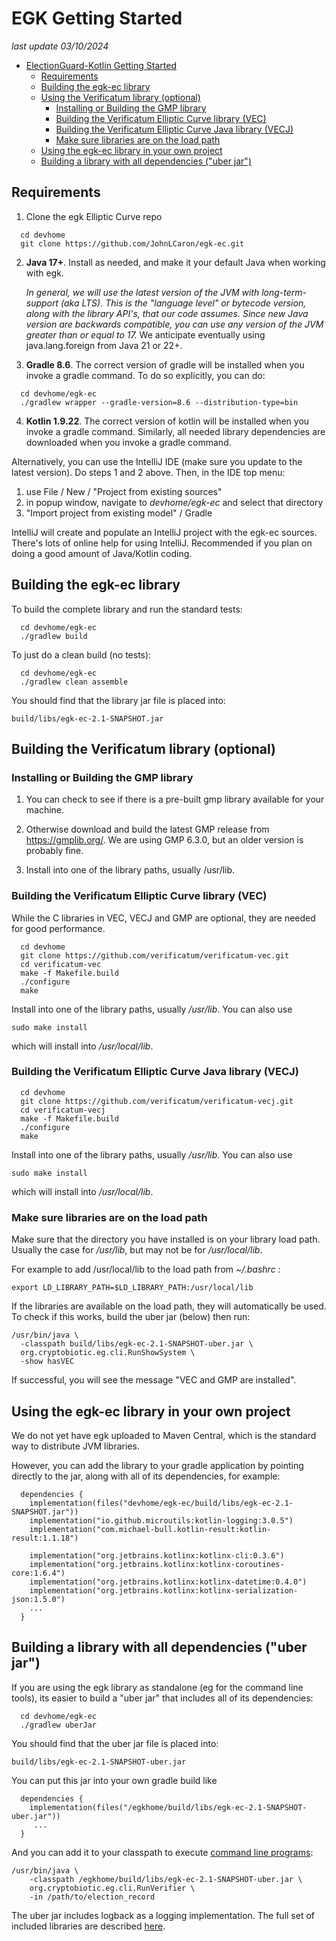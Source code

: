 # EGK Getting Started

_last update 03/10/2024_

<!-- TOC -->
* [ElectionGuard-Kotlin Getting Started](#electionguard-kotlin-getting-started)
  * [Requirements](#requirements)
  * [Building the egk-ec library](#building-the-egk-ec-library)
  * [Using the Verificatum library (optional)](#using-the-verificatum-library-optional)
    * [Installing or Building the GMP library](#installing-or-building-the-gmp-library)
    * [Building the Verificatum Elliptic Curve library (VEC)](#building-the-verificatum-elliptic-curve-library-vec)
    * [Building the Verificatum Elliptic Curve Java library (VECJ)](#building-the-verificatum-elliptic-curve-java-library-vecj)
    * [Make sure libraries are on the load path](#make-sure-libraries-are-on-the-load-path)
  * [Using the egk-ec library in your own project](#using-the-egk-ec-library-in-your-own-project)
  * [Building a library with all dependencies ("uber jar")](#building-a-library-with-all-dependencies-uber-jar)
<!-- TOC -->

## Requirements

1. Clone the egk Elliptic Curve repo

```
  cd devhome
  git clone https://github.com/JohnLCaron/egk-ec.git
```

2. **Java 17+**. Install as needed, and make it your default Java when working with egk.

    _In general, we will use the latest version of the JVM with long-term-support (aka LTS). 
    This is the "language level" or bytecode version, along with the library API's, that our code assumes. 
    Since new Java version are backwards compatible, you can use any version of the JVM greater than or equal to 17._
    We anticipate eventually using java.lang.foreign from Java 21 or 22+.

3. **Gradle 8.6**. The correct version of gradle will be installed when you invoke a gradle command. 
   To do so explicitly, you can do:

```
  cd devhome/egk-ec
  ./gradlew wrapper --gradle-version=8.6 --distribution-type=bin
```

4. **Kotlin 1.9.22**. The correct version of kotlin will be installed when you invoke a gradle command.
   Similarly, all needed library dependencies are downloaded when you invoke a gradle command.

Alternatively, you can use the IntelliJ IDE (make sure you update to the latest version). 
Do steps 1 and 2 above. Then, in the IDE top menu: 
   1. use File / New / "Project from existing sources"
   2. in popup window, navigate to _devhome/egk-ec_ and select that directory
   3. "Import project from existing model" / Gradle

IntelliJ will create and populate an IntelliJ project with the egk-ec sources. There's
lots of online help for using IntelliJ. Recommended if you plan on doing a good amount of Java/Kotlin coding.

## Building the egk-ec library

To build the complete library and run the standard tests:

```
  cd devhome/egk-ec
  ./gradlew build
```

To just do a clean build (no tests):

```
  cd devhome/egk-ec
  ./gradlew clean assemble
```

You should find that the library jar file is placed into:

`build/libs/egk-ec-2.1-SNAPSHOT.jar
`

## Building the Verificatum library (optional)

### Installing or Building the GMP library

1. You can check to see if there is a pre-built gmp library available for your machine.

2. Otherwise download and build the latest GMP release from https://gmplib.org/. We are using GMP 6.3.0, but an older 
version is probably fine.

3. Install into one of the library paths, usually /usr/lib.


### Building the Verificatum Elliptic Curve library (VEC)

While the C libraries in VEC, VECJ and GMP are optional, they are needed for good performance.

```
  cd devhome
  git clone https://github.com/verificatum/verificatum-vec.git
  cd verificatum-vec
  make -f Makefile.build
  ./configure
  make
```

Install into one of the library paths, usually _/usr/lib_. You can also use

```
sudo make install
```

which will install into _/usr/local/lib_.

### Building the Verificatum Elliptic Curve Java library (VECJ)

```
  cd devhome
  git clone https://github.com/verificatum/verificatum-vecj.git
  cd verificatum-vecj
  make -f Makefile.build
  ./configure
  make
```

Install into one of the library paths, usually _/usr/lib_. You can also use

```
sudo make install
```

which will install into _/usr/local/lib_. 


### Make sure libraries are on the load path

Make sure that the directory you have installed is on your library load path. Usually the case for _/usr/lib_, 
but may not be for _/usr/local/lib_.

For example to add /usr/local/lib to the load path from  _~/.bashrc_ :

```
export LD_LIBRARY_PATH=$LD_LIBRARY_PATH:/usr/local/lib
```

If the libraries are available on the load path, 
they will automatically be used. To check if this works, build the uber jar (below) then run:

```
/usr/bin/java \
  -classpath build/libs/egk-ec-2.1-SNAPSHOT-uber.jar \
  org.cryptobiotic.eg.cli.RunShowSystem \
  -show hasVEC
```
If successful, you will see the message "VEC and GMP are installed".


## Using the egk-ec library in your own project

We do not yet have egk uploaded to Maven Central, which is the standard way to distribute JVM libraries.

However, you can add the library to your gradle application by pointing directly to the jar, along with all
of its dependencies, for example:

```
  dependencies {
    implementation(files("devhome/egk-ec/build/libs/egk-ec-2.1-SNAPSHOT.jar"))
    implementation("io.github.microutils:kotlin-logging:3.0.5")
    implementation("com.michael-bull.kotlin-result:kotlin-result:1.1.18")
    
    implementation("org.jetbrains.kotlinx:kotlinx-cli:0.3.6")
    implementation("org.jetbrains.kotlinx:kotlinx-coroutines-core:1.6.4")
    implementation("org.jetbrains.kotlinx:kotlinx-datetime:0.4.0")
    implementation("org.jetbrains.kotlinx:kotlinx-serialization-json:1.5.0")
    ...
  }
```

## Building a library with all dependencies ("uber jar")

If you are using the egk library as standalone (eg for the command line tools), its easier to build a 
"uber jar" that includes all of its dependencies: 

```
  cd devhome/egk-ec
  ./gradlew uberJar
```

You should find that the uber jar file is placed into:

`build/libs/egk-ec-2.1-SNAPSHOT-uber.jar
`

You can put this jar into your own gradle build like

```
  dependencies {
    implementation(files("/egkhome/build/libs/egk-ec-2.1-SNAPSHOT-uber.jar"))
     ...
  }
```

And you can add it to your classpath to execute [command line programs](CommandLineInterface.md):

```
/usr/bin/java \
    -classpath /egkhome/build/libs/egk-ec-2.1-SNAPSHOT-uber.jar \
    org.cryptobiotic.eg.cli.RunVerifier \
    -in /path/to/election_record
```

The uber jar includes logback as a logging implementation. The full set of included libraries are described
[here](../dependencies.txt).
